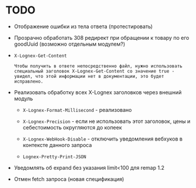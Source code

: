 # TODO

- Отображение ошибки из тела ответа (протестировать)

- Прозрачно обработать 308 редирект при обращении к товару по его goodUuid (возможно отдельным модулем?)

- `X-Lognex-Get-Content`

  ```
  Чтобы получить в ответе непосредственно файл, нужно использовать специальный заголовок X-Lognex-Get-Content со значение true - увидел, что этой информации нет в документации, это будет исправлено.
  ```

- Реализовать обработку всех X-Lognex заголовков через внешний модуль

  - `X-Lognex-Format-Millisecond` - реализовано

  - `X-Lognex-Precision` - если не использовать этот заголовок, цены и себестоимость округляются до копеек

  - `X-Lognex-WebHook-Disable` - отключить уведомления вебхуков в контексте данного запроса

  - `Lognex-Pretty-Print-JSON`

- Уведомлять об expand без указания limit<100 для remap 1.2

- Отмен fetch запроса (новая спецификация)
